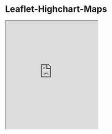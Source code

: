# Leaflet-Highchart-Maps
<iframe src="https://nwroth.github.io/leaflet-map-simple” width="90%” height=350></iframe>
